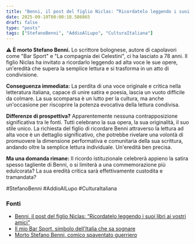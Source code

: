 ```yaml
---
title: "Benni, il post del figlio Niclas: “Ricordatelo leggendo i suoi libri ai vostri amici”"
date: 2025-09-10T00:00:18.586865
draft: false
type: "posts"
tags: ["StefanoBenni", "AddioAlLupo", "CulturaItaliana"]
---
```


⚠️ **È morto Stefano Benni.**  Lo scrittore bolognese, autore di capolavori come "Bar Sport" e "La compagnia dei Celestini", ci ha lasciato a 78 anni.  Il figlio Niclas ha invitato a ricordarlo leggendo ad alta voce le sue opere, un'eredità che supera la semplice lettura e si trasforma in un atto di condivisione.

**Conseguenza immediata:** La perdita di una voce originale e critica nella letteratura italiana, capace di unire satira e poesia, lascia un vuoto difficile da colmare.  La sua scomparsa è un lutto per la cultura, ma anche un'occasione per riscoprire la potenza evocativa della lettura condivisa.

**Differenze di prospettiva?**  Apparentemente nessuna contrapposizione significativa tra le fonti. Tutti celebrano la sua opera, la sua originalità, il suo stile unico.  La richiesta del figlio di ricordare Benni attraverso la lettura ad alta voce  è un dettaglio significativo, che potrebbe rivelare una volontà di promuovere la dimensione performativa e comunitaria della sua scrittura, andando oltre la semplice lettura individuale.  Un'eredità ben precisa.

**Ma una domanda rimane:**  Il ricordo istituzionale celebrerà appieno la satira spesso tagliente di Benni, o si limiterà a una commemorazione più edulcorata?  La sua eredità critica sarà effettivamente custodita e tramandata?

#StefanoBenni #AddioAlLupo #CulturaItaliana


### Fonti
- [Benni, il post del figlio Niclas: “Ricordatelo leggendo i suoi libri ai vostri amici”](https://bologna.repubblica.it/cronaca/2025/09/09/news/morto_stefano_benni_il_ricordo_figlio_niclas-424835683/)
- [Il mio Bar Sport, simbolo dell'Italia che sa sognare](https://www.repubblica.it/cultura/2025/09/09/news/bar_sport_stefano_benni_prefazione-424835605/)
- [Morto Stefano Benni, comico spaventato guerriero](https://www.repubblica.it/cultura/2025/09/09/news/morto_stefano_benni_libri_compagnia_celestini_bar_sport-424835503/)
